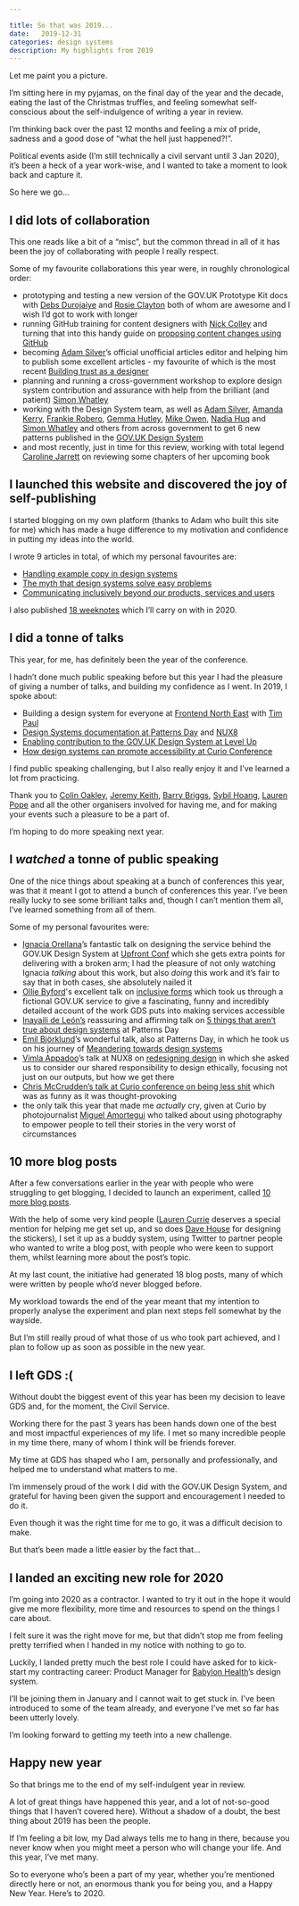 ```yaml
---

title: So that was 2019... 
date:   2019-12-31
categories: design systems
description: My highlights from 2019
---
```


Let me paint you a picture.

I’m sitting here in my pyjamas, on the final day of the year and the decade, eating the last of the Christmas truffles, and feeling somewhat self-conscious about the self-indulgence of writing a year in review.

I’m thinking back over the past 12 months and feeling a mix of pride, sadness and a good dose of “what the hell just happened?!”.

Political events aside (I’m still technically a civil servant until 3 Jan 2020), it’s been a heck of a year work-wise, and I wanted to take a moment to look back and capture it. 

So here we go…

## I did lots of collaboration

This one reads like a bit of a “misc”, but the common thread in all of it has been the joy of collaborating with people I really respect. 

Some of my favourite collaborations this year were, in roughly chronological order:

- prototyping and testing a new version of the GOV.UK Prototype Kit docs with [Debs Durojaiye](https://twitter.com/firstname_debs) and [Rosie Clayton](https://twitter.com/_Rosie_Clayton) both of whom are awesome and I wish I’d got to work with longer
- running GitHub training for content designers with [Nick Colley](https://twitter.com/NickColley) and turning that into this handy guide on [proposing content changes using GitHub](https://design-system.service.gov.uk/community/propose-a-content-change-using-github/)
- becoming [Adam Silver](https://twitter.com/adambsilver)’s official unofficial articles editor and helping him to publish some excellent articles - my favourite of which is the most recent [Building trust as a designer](https://adamsilver.io/articles/building-trust-as-a-designer/)
- planning and running a cross-government workshop to explore design system contribution and assurance with help from the brilliant (and patient) [Simon Whatley](https://twitter.com/whatterz)
- working with the Design System team, as well as [Adam Silver](https://twitter.com/adambsilver), [Amanda Kerry](https://twitter.com/amanda_kerry), [Frankie Robero](https://twitter.com/frankieroberto), [Gemma Hutley](https://twitter.com/GemmaHutley), [Mike Owen](https://twitter.com/1mikeowen), [Nadia Huq](https://twitter.com/Nadia16903863) and [Simon Whatley](https://twitter.com/whatterz) and others from across government to get 6 new patterns published in the [GOV.UK Design System](https://design-system.service.gov.uk/)
- and most recently, just in time for this review, working with total legend [Caroline Jarrett](https://twitter.com/cjforms) on reviewing some chapters of her upcoming book

## I launched this website and discovered the joy of self-publishing

I started blogging on my own platform (thanks to Adam who built this site for me) which has made a huge difference to my motivation and confidence in putting my ideas into the world. 

I wrote 9 articles in total, of which my personal favourites are:

- [Handling example copy in design systems](/articles/example-copy-in-design-systems/)
- [The myth that design systems solve easy problems](/articles/the-myth-that-design-systems-solve-easy-problems/)
- [Communicating inclusively beyond our products, services and users](/articles/communicating-inclusively-beyond-products-services-users/)

I also published [18 weeknotes](/weeknotes/) which I’ll carry on with in 2020.

## I did a tonne of talks

This year, for me, has definitely been the year of the conference.

I hadn’t done much public speaking before but this year I had the pleasure of giving a number of talks, and building my confidence as I went. In 2019, I spoke about:

- Building a design system for everyone at [Frontend North East](https://frontendne.co.uk/) with [Tim Paul](https://twitter.com/timpaul)
- [Design Systems documentation at Patterns Day](https://vimeo.com/345902920) and [NUX8](https://2019.nuxconf.uk/)
- [Enabling contribution to the GOV.UK Design System at Level Up](https://www.youtube.com/watch?v=GMFPp21u9_M&feature=youtu.be)
- [How design systems can promote accessibility at Curio Conference](https://curioconference.com/curio-2019/amy-hupe/)

I find public speaking challenging, but I also really enjoy it and I’ve learned a lot from practicing.

Thank you to [Colin Oakley](https://twitter.com/htmlandbacon), [Jeremy Keith](https://twitter.com/adactio), [Barry Briggs](https://twitter.com/quiffboy), [Sybil Hoang](https://twitter.com/sibshoang), [Lauren Pope](https://twitter.com/La_Pope) and all the other organisers involved for having me, and for making your events such a pleasure to be a part of. 

I’m hoping to do more speaking next year.

## I _watched_ a tonne of public speaking

One of the nice things about speaking at a bunch of conferences this year, was that it meant I got to attend a bunch of conferences this year. I’ve been really lucky to see some brilliant talks and, though I can’t mention them all, I’ve learned something from all of them. 

Some of my personal favourites were:

- [Ignacia Orellana](https://twitter.com/ignaciaorellana)’s fantastic talk on designing the service behind the GOV.UK Design System at [Upfront Conf](http://2019.upfrontconf.com/) which she gets extra points for delivering with a broken arm; I had the pleasure of not only watching Ignacia _talking_ about this work, but also _doing_ this work and it’s fair to say that in both cases, she absolutely nailed it
- [Ollie Byford](https://twitter.com/36degrees)'s excellent talk on [inclusive forms](https://obyford.com/posts/inclusive-forms/) which took us through a fictional GOV.UK service to give a fascinating, funny and incredibly detailed account of the work GDS puts into making services accessible
- [Inayaili de León’s](https://twitter.com/yaili) reassuring and affirming talk on [5 things that aren’t true about design systems](https://vimeo.com/345902050) at Patterns Day
- [Emil Björklund](https://twitter.com/ThatEmil)’s wonderful talk, also at Patterns Day, in which he took us on his journey of [Meandering towards design systems](https://vimeo.com/345907638)
- [Vimla Appadoo](https://twitter.com/ThatGirlVim)’s talk at NUX8 on [redesigning design](https://2019.nuxconf.uk/speakers/vimla-appadoo/) in which she asked us to consider our shared responsibility to design ethically, focusing not just on our outputs, but how we get there
- [Chris McCrudden’s talk at Curio conference on being less shit](https://curioconference.com/curio-2019/chris-mccrudden/) which was as funny as it was thought-provoking
- the only talk this year that made me _actually_ cry, given at Curio by photojournalist [Miguel Amortegui](https://twitter.com/El_superchango) who talked about using photography to empower people to tell their stories in the very worst of circumstances

## 10 more blog posts

After a few conversations earlier in the year with people who were struggling to get blogging, I decided to launch an experiment, called [10 more blog posts](/articles/lets-write-more-blog-posts-an-experiment/).

With the help of some very kind people ([Lauren Currie](https://twitter.com/Redjotter) deserves a special mention for helping me get set up, and so does [Dave House](https://twitter.com/iknowdavehouse) for designing the stickers), I set it up as a buddy system, using Twitter to partner people who wanted to write a blog post, with people who were keen to support them, whilst learning more about the post’s topic.

At my last count, the initiative had generated 18 blog posts, many of which were written by people who’d never blogged before.

My workload towards the end of the year meant that my intention to properly analyse the experiment and plan next steps fell somewhat by the wayside. 

But I’m still really proud of what those of us who took part achieved, and I plan to follow up as soon as possible in the new year.

## I left GDS :(

Without doubt the biggest event of this year has been my decision to leave GDS and, for the moment, the Civil Service.

Working there for the past 3 years has been hands down one of the best and most impactful experiences of my life. I met so many incredible people in my time there, many of whom I think will be friends forever. 

My time at GDS has shaped who I am, personally and professionally, and helped me to understand what matters to me.

I’m immensely proud of the work I did with the GOV.UK Design System, and grateful for having been given the support and encouragement I needed to do it. 

Even though it was the right time for me to go, it was a difficult decision to make.

But that’s been made a little easier by the fact that… 

## I landed an exciting new role for 2020

I’m going into 2020 as a contractor. I wanted to try it out in the hope it would give me more flexibility, more time and resources to spend on the things I care about.

I felt sure it was the right move for me, but that didn’t stop me from feeling pretty terrified when I handed in my notice with nothing to go to. 

Luckily, I landed pretty much the best role I could have asked for to kick-start my contracting career: Product Manager for [Babylon Health](https://www.babylonhealth.com/)’s design system. 

I’ll be joining them in January and I cannot wait to get stuck in. I’ve been introduced to some of the team already, and everyone I’ve met so far has been utterly lovely.

I’m looking forward to getting my teeth into a new challenge.

## Happy new year

So that brings me to the end of my self-indulgent year in review.

A lot of great things have happened this year, and a lot of not-so-good things that I haven’t covered here). Without a shadow of a doubt, the best thing about 2019 has been the people.

If I’m feeling a bit low, my Dad always tells me to hang in there, because you never know when you might meet a person who will change your life. And this year, I’ve met many.

So to everyone who’s been a part of my year, whether you’re mentioned directly here or not, an enormous thank you for being you, and a Happy New Year. Here’s to 2020.
